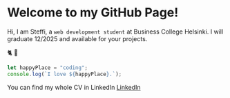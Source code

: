 # Welcome to my GitHub Page!

Hi, I am Steffi, a `web development student` at Business College Helsinki. I will graduate 12/2025 and available for your projects.

:cat2: :unicorn:

```js
let happyPlace = "coding";
console.log(`I love ${happyPlace}.`);
```

You can find my whole CV in LinkedIn [LinkedIn](linkedin.com/in/stefanie-jana-a0b094a8)

<!--
**stabjana/stabjana** is a ✨ _special_ ✨ repository because its `README.md` (this file) appears on your GitHub profile.

Here are some ideas to get you started:

- 🔭 I’m currently working on ...
- 🌱 I’m currently learning ...
- 👯 I’m looking to collaborate on ...
- 🤔 I’m looking for help with ...
- 💬 Ask me about ...
- 📫 How to reach me: ...
- 😄 Pronouns: ...
- ⚡ Fun fact: ...
-->
